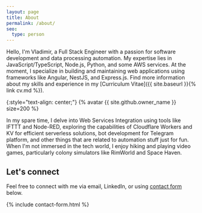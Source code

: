 ```yaml
---
layout: page
title: About
permalink: /about/
seo:
  type: person
---
```


Hello, I'm Vladimir, a Full Stack Engineer with a passion for software development and data processing automation. My expertise lies in JavaScript/TypeScript, Node.js, Python, and some AWS services. At the moment, I specialize in building and maintaining web applications using frameworks like Angular, NestJS, and Express.js. Find more information about my skills and experience in my [Curriculum Vitae]({{ site.baseurl }}{% link cv.md %}).

{:style="text-align: center;"}
{% avatar {{ site.github.owner_name }} size=200 %}

In my spare time, I delve into Web Services Integration using tools like IFTTT and Node-RED, exploring the capabilities of Cloudflare Workers and KV for efficient serverless solutions, bot development for Telegram platform, and other things that are related to automation stuff just for fun. When I'm not immersed in the tech world, I enjoy hiking and playing video games, particularly colony simulators like RimWorld and Space Haven.

## Let's connect

Feel free to connect with me via email, LinkedIn, or using [contact form](#contact) below.

{% include contact-form.html %}
